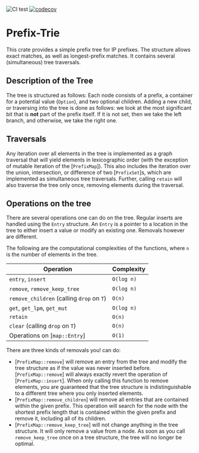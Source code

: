 ![CI test](https://github.com/tiborschneider/prefix-trie/actions/workflows/test.yml/badge.svg)
[![codecov](https://codecov.io/gh/tiborschneider/prefix-trie/branch/main/graph/badge.svg?token=EEJXNNURMW)](https://codecov.io/gh/tiborschneider/prefix-trie)

# Prefix-Trie

This crate provides a simple prefix tree for IP prefixes. The structure allows exact matches, as
well as longest-prefix matches. It contains several (simultaneous) tree traversals.
## Description of the Tree

The tree is structured as follows: Each node consists of a prefix, a container for a potential
value (`Option`), and two optional children. Adding a new child, or traversing into the tree is
done as follows: we look at the most significant bit that is **not** part of the prefix
itself. If it is not set, then we take the left branch, and otherwise, we take the right one.

## Traversals

Any iteration over all elements in the tree is implemented as a graph traversal that will yield
elements in lexicographic order (with the exception of mutable iteration of the
[`PrefixMap`]). This also includes the iteration over the union, intersection, or difference of
two [`PrefixSet`]s, which are implemented as simultaneous tree traversals. Further, calling
`retain` will also traverse the tree only once, removing elements during the traversal.

## Operations on the tree

There are several operations one can do on the tree. Regular inserts are handled using the
`Entry` structure. An `Entry` is a pointer to a location in the tree to either insert a value or
modify an existing one. Removals however are different.

The following are the computational complexities of the functions, where `n` is the number of
elements in the tree.

| Operation                                 | Complexity |
|-------------------------------------------|------------|
| `entry`, `insert`                         | `O(log n)` |
| `remove`, `remove_keep_tree`              | `O(log n)` |
| `remove_children` (calling `drop` on `T`) | `O(n)`     |
| `get`, `get_lpm`, `get_mut`               | `O(log n)` |
| `retain`                                  | `O(n)`     |
| `clear` (calling `drop` on `T`)           | `O(n)`     |
| Operations on [`map::Entry`]              | `O(1)`     |

There are three kinds of removals you! can do:

- [`PrefixMap::remove`] will remove an entry from the tree and modify the tree structure as if
  the value was never inserted before. [`PrefixMap::remove`] will always exactly revert the
  operation of [`PrefixMap::insert`]. When only calling this function to remove elements, you
  are guaranteed that the tree structure is indistinguishable to a different tree where you
  only inserted elements.
- [`PrefixMap::remove_children`] will remove all entries that are contained within the given
  prefix. This operation will search for the node with the shortest prefix length that is
  contained within the given prefix and remove it, including all of its children.
- [`PrefixMap::remove_keep_tree`] will not change anything in the tree structure. It will only
  remove a value from a node. As soon as you call `remove_keep_tree` once on a tree structure,
  the tree will no longer be optimal.
